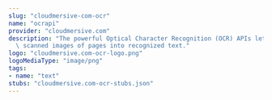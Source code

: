 ```yaml
---
slug: "cloudmersive-com-ocr"
name: "ocrapi"
provider: "cloudmersive.com"
description: "The powerful Optical Character Recognition (OCR) APIs let you convert\
  \ scanned images of pages into recognized text."
logo: "cloudmersive.com-ocr-logo.png"
logoMediaType: "image/png"
tags:
- name: "text"
stubs: "cloudmersive.com-ocr-stubs.json"
---
```

